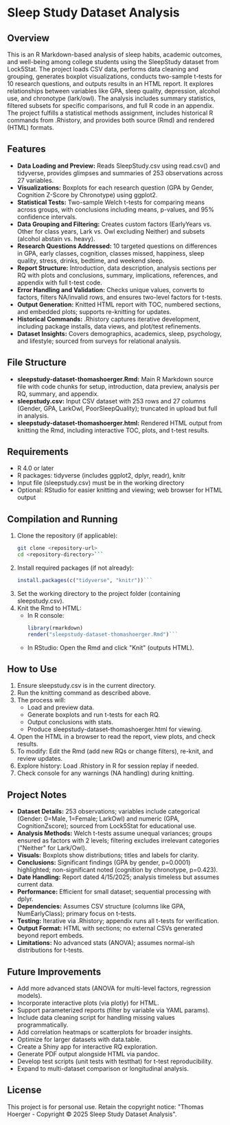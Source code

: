 # Sleep Study Dataset Analysis

## Overview
This is an R Markdown-based analysis of sleep habits, academic outcomes, and well-being among college students using the SleepStudy dataset from Lock5Stat. The project loads CSV data, performs data cleaning and grouping, generates boxplot visualizations, conducts two-sample t-tests for 10 research questions, and outputs results in an HTML report. It explores relationships between variables like GPA, sleep quality, depression, alcohol use, and chronotype (lark/owl). The analysis includes summary statistics, filtered subsets for specific comparisons, and full R code in an appendix. The project fulfills a statistical methods assignment, includes historical R commands from .Rhistory, and provides both source (Rmd) and rendered (HTML) formats.

## Features
- **Data Loading and Preview:** Reads SleepStudy.csv using read.csv() and tidyverse, provides glimpses and summaries of 253 observations across 27 variables.
- **Visualizations:** Boxplots for each research question (GPA by Gender, Cognition Z-Score by Chronotype) using ggplot2.
- **Statistical Tests:** Two-sample Welch t-tests for comparing means across groups, with conclusions including means, p-values, and 95% confidence intervals.
- **Data Grouping and Filtering:** Creates custom factors (EarlyYears vs. Other for class years, Lark vs. Owl excluding Neither) and subsets (alcohol abstain vs. heavy).
- **Research Questions Addressed:** 10 targeted questions on differences in GPA, early classes, cognition, classes missed, happiness, sleep quality, stress, drinks, bedtime, and weekend sleep.
- **Report Structure:** Introduction, data description, analysis sections per RQ with plots and conclusions, summary, implications, references, and appendix with full t-test code.
- **Error Handling and Validation:** Checks unique values, converts to factors, filters NA/invalid rows, and ensures two-level factors for t-tests.
- **Output Generation:** Knitted HTML report with TOC, numbered sections, and embedded plots; supports re-knitting for updates.
- **Historical Commands:** .Rhistory captures iterative development, including package installs, data views, and plot/test refinements.
- **Dataset Insights:** Covers demographics, academics, sleep, psychology, and lifestyle; sourced from surveys for relational analysis.

## File Structure
- **sleepstudy-dataset-thomashoerger.Rmd:** Main R Markdown source file with code chunks for setup, introduction, data preview, analysis per RQ, summary, and appendix.
- **sleepstudy.csv:** Input CSV dataset with 253 rows and 27 columns (Gender, GPA, LarkOwl, PoorSleepQuality); truncated in upload but full in analysis.
- **sleepstudy-dataset-thomashoerger.html:** Rendered HTML output from knitting the Rmd, including interactive TOC, plots, and t-test results.

## Requirements
- R 4.0 or later
- R packages: tidyverse (includes ggplot2, dplyr, readr), knitr
- Input file (sleepstudy.csv) must be in the working directory
- Optional: RStudio for easier knitting and viewing; web browser for HTML output

## Compilation and Running
1. Clone the repository (if applicable):
	```bash
	git clone <repository-url>
	cd <repository-directory>```
2. Install required packages (if not already):
	```r
	install.packages(c("tidyverse", "knitr"))```
3. Set the working directory to the project folder (containing sleepstudy.csv).
4. Knit the Rmd to HTML:
	- In R console:
		```r
		library(rmarkdown)
		render("sleepstudy-dataset-thomashoerger.Rmd")```
	- In RStudio: Open the Rmd and click "Knit" (outputs HTML).

## How to Use
1. Ensure sleepstudy.csv is in the current directory.
2. Run the knitting command as described above.
3. The process will:
	- Load and preview data.
	- Generate boxplots and run t-tests for each RQ.
	- Output conclusions with stats.
	- Produce sleepstudy-dataset-thomashoerger.html for viewing.
4. Open the HTML in a browser to read the report, view plots, and check results.
5. To modify: Edit the Rmd (add new RQs or change filters), re-knit, and review updates.
6. Explore history: Load .Rhistory in R for session replay if needed.
7. Check console for any warnings (NA handling) during knitting.

## Project Notes
- **Dataset Details:** 253 observations; variables include categorical (Gender: 0=Male, 1=Female; LarkOwl) and numeric (GPA, CognitionZscore); sourced from Lock5Stat for educational use.
- **Analysis Methods:** Welch t-tests assume unequal variances; groups ensured as factors with 2 levels; filtering excludes irrelevant categories ("Neither" for Lark/Owl).
- **Visuals:** Boxplots show distributions; titles and labels for clarity.
- **Conclusions:** Significant findings (GPA by gender, p=0.0001) highlighted; non-significant noted (cognition by chronotype, p=0.423).
- **Date Handling:** Report dated 4/15/2025; analysis timeless but assumes current data.
- **Performance:** Efficient for small dataset; sequential processing with dplyr.
- **Dependencies:** Assumes CSV structure (columns like GPA, NumEarlyClass); primary focus on t-tests.
- **Testing:** Iterative via .Rhistory; appendix runs all t-tests for verification.
- **Output Format:** HTML with sections; no external CSVs generated beyond report embeds.
- **Limitations:** No advanced stats (ANOVA); assumes normal-ish distributions for t-tests.

## Future Improvements
- Add more advanced stats (ANOVA for multi-level factors, regression models).
- Incorporate interactive plots (via plotly) for HTML.
- Support parameterized reports (filter by variable via YAML params).
- Include data cleaning script for handling missing values programmatically.
- Add correlation heatmaps or scatterplots for broader insights.
- Optimize for larger datasets with data.table.
- Create a Shiny app for interactive RQ exploration.
- Generate PDF output alongside HTML via pandoc.
- Develop test scripts (unit tests with testthat) for t-test reproducibility.
- Expand to multi-dataset comparison or longitudinal analysis.

## License

This project is for personal use. Retain the copyright notice: "Thomas Hoerger - Copyright © 2025 Sleep Study Dataset Analysis".
